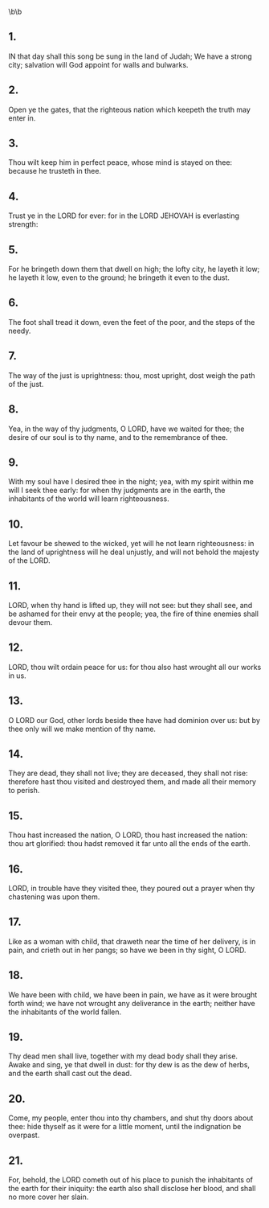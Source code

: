 \b\b
## 1.
IN that day shall this song be sung in the land of Judah; We have a strong city; salvation will God appoint for walls and bulwarks.
## 2.
Open ye the gates, that the righteous nation which keepeth the truth may enter in.
## 3.
Thou wilt keep him in perfect peace, whose mind is stayed on thee: because he trusteth in thee.
## 4.
Trust ye in the LORD for ever: for in the LORD JEHOVAH is everlasting strength:
## 5.
For he bringeth down them that dwell on high; the lofty city, he layeth it low; he layeth it low, even to the ground; he bringeth it even to the dust.
## 6.
The foot shall tread it down, even the feet of the poor, and the steps of the needy.
## 7.
The way of the just is uprightness: thou, most upright, dost weigh the path of the just.
## 8.
Yea, in the way of thy judgments, O LORD, have we waited for thee; the desire of our soul is to thy name, and to the remembrance of thee.
## 9.
With my soul have I desired thee in the night; yea, with my spirit within me will I seek thee early: for when thy judgments are in the earth, the inhabitants of the world will learn righteousness.
## 10.
Let favour be shewed to the wicked, yet will he not learn righteousness: in the land of uprightness will he deal unjustly, and will not behold the majesty of the LORD.
## 11.
LORD, when thy hand is lifted up, they will not see: but they shall see, and be ashamed for their envy at the people; yea, the fire of thine enemies shall devour them.
## 12.
LORD, thou wilt ordain peace for us: for thou also hast wrought all our works in us.
## 13.
O LORD our God, other lords beside thee have had dominion over us: but by thee only will we make mention of thy name.
## 14.
They are dead, they shall not live; they are deceased, they shall not rise: therefore hast thou visited and destroyed them, and made all their memory to perish.
## 15.
Thou hast increased the nation, O LORD, thou hast increased the nation: thou art glorified: thou hadst removed it far unto all the ends of the earth.
## 16.
LORD, in trouble have they visited thee, they poured out a prayer when thy chastening was upon them.
## 17.
Like as a woman with child, that draweth near the time of her delivery, is in pain, and crieth out in her pangs; so have we been in thy sight, O LORD.
## 18.
We have been with child, we have been in pain, we have as it were brought forth wind; we have not wrought any deliverance in the earth; neither have the inhabitants of the world fallen.
## 19.
Thy dead men shall live, together with my dead body shall they arise.  Awake and sing, ye that dwell in dust: for thy dew is as the dew of herbs, and the earth shall cast out the dead.
## 20.
Come, my people, enter thou into thy chambers, and shut thy doors about thee: hide thyself as it were for a little moment, until the indignation be overpast.
## 21.
For, behold, the LORD cometh out of his place to punish the inhabitants of the earth for their iniquity: the earth also shall disclose her blood, and shall no more cover her slain.
